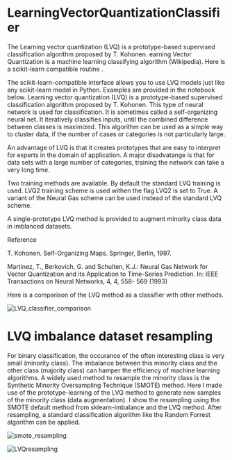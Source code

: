 # LearningVectorQuantizationClassifier
The Learning vector quantization (LVQ) is a prototype-based supervised   classification algorithm proposed by T. Kohonen.
earning Vector Quantization is a machine learning classifying algorithm (Wikipedia). Here is a scikit-learn compatible routine .

The scikit-learn-compatible interface allows you to use LVQ models just like any scikit-learn model in Python. Examples are provided in the notebook below. Learning vector quantization (LVQ) is a prototype-based supervised classification algorithm proposed by T. Kohonen. This type of neural network is used for classification. It is sometimes called a self-organizing neural net. It iteratively classifies inputs, until the combined difference between classes is maximized. This algorithm can be used as a simple way to cluster data, if the number of cases or categories is not particularly large.

An advantage of LVQ is that it creates prototypes that are easy to interpret for experts in the domain of application. A major disadvatange is that for data sets with a large number of categories, training the network can take a very long time.

Two training methods are available. By default the standard LVQ training is used. LVQ2 training scheme is  used withen the flag LVQ2 is set to True. A variant of the Neural Gas scheme can be used instead of the standard LVQ scheme.

A single-prototype LVQ method is provided to augment minority class data in imblanced datasets.

Reference

T. Kohonen. Self-Organizing Maps. Springer, Berlin, 1997.

Martinez, T., Berkovich, G. and Schulten, K.J.: Neural Gas Network for Vector Quantization and its Application to Time-Series Prediction. In: IEEE Transactions on Neural Networks, 4, 4, 558- 569 (1993)

Here is a comparison of the LVQ method as a classifier with other methods.

![LVQ_classifier_comparison](https://github.com/wfthi/LearningVectorQuantizationClassifier/assets/94956037/aec4c3da-9106-4c5a-860d-3175bd1601d6)

# LVQ imbalance dataset resampling

For binary classification, the occurance of the often interesting class is very small (minority class). The imbalance between this minority class and the other class (majority class) can hamper the efficiency of machine learning algorithms. A widely used method to resample the minority class is the Synthetic Minority Oversampling Technique (SMOTE) method. Here I made use of the prototype-learning of the LVQ method to generate new samples of the minority class (data augmentation). I show the resampling using the SMOTE default method from sklearn-imbalance and the LVQ method. After resampling, a standard classification algorithm like the Random Forrest algorithm can be applied.

![smote_resampling](https://github.com/wfthi/LearningVectorQuantizationClassifier/assets/94956037/18303f9c-dfeb-4626-bbae-97ca6e6743e9)

![LVQresampling](https://github.com/wfthi/LearningVectorQuantizationClassifier/assets/94956037/92ae9dfa-38c5-477f-a2eb-aff1e0e22bd7)

